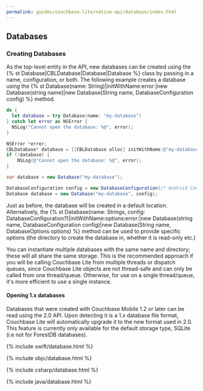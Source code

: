 ```yaml
---
permalink: guides/couchbase-lite/native-api/database/index.html
---
```


<block class="all" />

## Databases

### Creating Databases

As the top-level entity in the API, new databases can be created using the {% st Database|CBLDatabase|Database|Database %} class by passing in a name, configuration, or both. The following example creates a database using the {% st Database(name: String)|initWithName:error:|new Database(string name)|new Database(String name, DatabaseConfiguration config) %} method.

<block class="swift" />

```swift
do {
  let database = try Database(name: "my-database")
} catch let error as NSError {
  NSLog("Cannot open the database: %@", error);
}
```

<block class="objc" />

```objectivec
NSError *error;
CBLDatabase* database = [[CBLDatabase alloc] initWithName:@"my-database" error:&error];
if (!database) {
	NSLog(@"Cannot open the database: %@", error);
}
```

<block class="csharp" />

```csharp
var database = new Database("my-database");
```

<block class="java" />

```java
DatabaseConfiguration config = new DatabaseConfiguration(/* Android Context*/ context);
Database database = new Database("my-database", config);
```

<block class="all" />

Just as before, the database will be created in a default location. Alternatively, the {% st Database(name: Strings, config: DatabaseConfiguration?)|initWithName:options:error:|new Database(string name, DatabaseConfiguration config)|new Database(String name, DatabaseOptions options) %} method can be used to provide specific options (the directory to create the database in, whether it is read-only etc.)

You can instantiate multiple databases with the same name and directory; these will all share the same storage. This is the recommended approach if you will be calling Couchbase Lite from multiple threads or dispatch queues, since Couchbase Lite objects are not thread-safe and can only be called from one thread/queue. Otherwise, for use on a single thread/queue, it's more efficient to use a single instance.

#### Opening 1.x databases

Databases that were created with Couchbase Mobile 1.2 or later can be read using the 2.0 API. Upon detecting it is a 1.x database file format, Couchbase Lite will automatically upgrade it to the new format used in 2.0. This feature is currently only available for the default storage type, SQLite (i.e not for ForestDB databases).

<block class="swift" />

{% include swift/database.html %}

<block class="objc" />

{% include objc/database.html %}

<block class="csharp" />

{% include csharp/database.html %}

<block class="java" />

{% include java/database.html %}